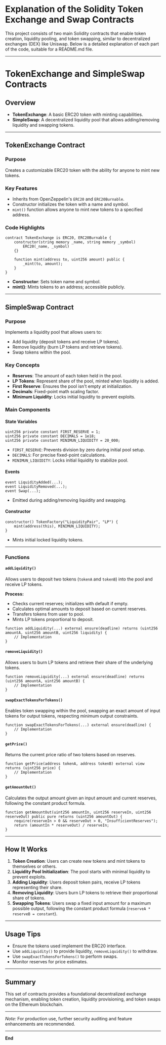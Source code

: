 # Explanation of the Solidity Token Exchange and Swap Contracts

This project consists of two main Solidity contracts that enable token creation, liquidity pooling, and token swapping, similar to decentralized exchanges (DEX) like Uniswap. Below is a detailed explanation of each part of the code, suitable for a README.md file.

---

# TokenExchange and SimpleSwap Contracts

## Overview

- **TokenExchange**: A basic ERC20 token with minting capabilities.
- **SimpleSwap**: A decentralized liquidity pool that allows adding/removing liquidity and swapping tokens.

---

## TokenExchange Contract

### Purpose
Creates a customizable ERC20 token with the ability for anyone to mint new tokens.

### Key Features
- Inherits from OpenZeppelin's `ERC20` and `ERC20Burnable`.
- Constructor initializes the token with a name and symbol.
- `mint()` function allows anyone to mint new tokens to a specified address.

### Code Highlights
```solidity
contract TokenExchange is ERC20, ERC20Burnable {
    constructor(string memory _name, string memory _symbol) 
        ERC20(_name, _symbol)
    {}

    function mint(address to, uint256 amount) public {
        _mint(to, amount);
    }
}
```
- **Constructor**: Sets token name and symbol.
- **mint()**: Mints tokens to an address; accessible publicly.

---

## SimpleSwap Contract

### Purpose
Implements a liquidity pool that allows users to:
- Add liquidity (deposit tokens and receive LP tokens).
- Remove liquidity (burn LP tokens and retrieve tokens).
- Swap tokens within the pool.

### Key Concepts
- **Reserves**: The amount of each token held in the pool.
- **LP Tokens**: Represent share of the pool, minted when liquidity is added.
- **First Reserve**: Ensures the pool isn't empty at initialization.
- **Decimals**: Fixed-point math scaling factor.
- **Minimum Liquidity**: Locks initial liquidity to prevent exploits.

### Main Components

#### State Variables
```solidity
uint256 private constant FIRST_RESERVE = 1;
uint256 private constant DECIMALS = 1e18;
uint256 private constant MINIMUN_LIQUIDITY = 20_000;
```
- `FIRST_RESERVE`: Prevents division by zero during initial pool setup.
- `DECIMALS`: For precise fixed-point calculations.
- `MINIMUN_LIQUIDITY`: Locks initial liquidity to stabilize pool.

#### Events
```solidity
event LiquidityAdded(...);
event LiquidityRemoved(...);
event Swap(...);
```
- Emitted during adding/removing liquidity and swapping.

#### Constructor
```solidity
constructor() TokenFactory("LiquidityPair", "LP") {
    mint(address(this), MINIMUN_LIQUIDITY);
}
```
- Mints initial locked liquidity tokens.

---

### Functions

#### `addLiquidity()`

Allows users to deposit two tokens (`tokenA` and `tokenB`) into the pool and receive LP tokens.

**Process:**
- Checks current reserves; initializes with default if empty.
- Calculates optimal amounts to deposit based on current reserves.
- Transfers tokens from user to pool.
- Mints LP tokens proportional to deposit.

```solidity
function addLiquidity(...) external ensure(deadline) returns (uint256 amountA, uint256 amountB, uint256 liquidity) {
    // Implementation
}
```

#### `removeLiquidity()`

Allows users to burn LP tokens and retrieve their share of the underlying tokens.

```solidity
function removeLiquidity(...) external ensure(deadline) returns (uint256 amountA, uint256 amountB) {
    // Implementation
}
```

#### `swapExactTokensForTokens()`

Enables token swapping within the pool, swapping an exact amount of input tokens for output tokens, respecting minimum output constraints.

```solidity
function swapExactTokensForTokens(...) external ensure(deadline) {
    // Implementation
}
```

#### `getPrice()`

Returns the current price ratio of two tokens based on reserves.

```solidity
function getPrice(address tokenA, address tokenB) external view returns (uint256 price) {
    // Implementation
}
```

#### `getAmountOut()`

Calculates the output amount given an input amount and current reserves, following the constant product formula.

```solidity
function getAmountOut(uint256 amountIn, uint256 reserveIn, uint256 reserveOut) public pure returns (uint256 amountOut) {
    require(reserveIn > 0 && reserveOut > 0, "InsufficientReserves");
    return (amountIn * reserveOut) / reserveIn;
}
```

---

## How It Works

1. **Token Creation**: Users can create new tokens and mint tokens to themselves or others.
2. **Liquidity Pool Initialization**: The pool starts with minimal liquidity to prevent exploits.
3. **Adding Liquidity**: Users deposit token pairs, receive LP tokens representing their share.
4. **Removing Liquidity**: Users burn LP tokens to retrieve their proportional share of tokens.
5. **Swapping Tokens**: Users swap a fixed input amount for a maximum possible output, following the constant product formula (`reserveA * reserveB = constant`).

---

## Usage Tips
- Ensure the tokens used implement the ERC20 interface.
- Use `addLiquidity()` to provide liquidity, `removeLiquidity()` to withdraw.
- Use `swapExactTokensForTokens()` to perform swaps.
- Monitor reserves for price estimates.

---

## Summary
This set of contracts provides a foundational decentralized exchange mechanism, enabling token creation, liquidity provisioning, and token swaps on the Ethereum blockchain.

---

*Note:* For production use, further security auditing and feature enhancements are recommended.

---

**End**